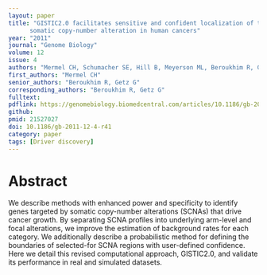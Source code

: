 ```yaml
---
layout: paper
title: "GISTIC2.0 facilitates sensitive and confident localization of the targets of focal 
      somatic copy-number alteration in human cancers"
year: "2011"
journal: "Genome Biology"
volume: 12
issue: 4
authors: "Mermel CH, Schumacher SE, Hill B, Meyerson ML, Beroukhim R, Getz G"
first_authors: "Mermel CH"
senior_authors: "Beroukhim R, Getz G"
corresponding_authors: "Beroukhim R, Getz G"
fulltext:
pdflink: https://genomebiology.biomedcentral.com/articles/10.1186/gb-2011-12-4-r41
github:
pmid: 21527027
doi: 10.1186/gb-2011-12-4-r41
category: paper
tags: [Driver discovery]
---
```


# Abstract

We describe methods with enhanced power and specificity to identify genes targeted by somatic copy-number alterations (SCNAs) that drive cancer growth. By separating SCNA profiles into underlying arm-level and focal alterations, we improve the estimation of background rates for each category. We additionally describe a probabilistic method for defining the boundaries of selected-for SCNA regions with user-defined confidence. Here we detail this revised computational approach, GISTIC2.0, and validate its performance in real and simulated datasets.
